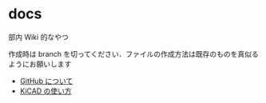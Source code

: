# docs

部内 Wiki 的なやつ

作成時は branch を切ってください．ファイルの作成方法は既存のものを真似るようにお願いします

- [GitHub について](./GitHub/GitHub.md)
- [KiCAD の使い方](./KiCAD/KiCAD.md)
